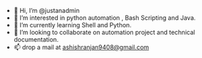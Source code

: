 - 👋 Hi, I’m @justanadmin
- 👀 I’m interested in python automation , Bash Scripting and Java.
- 🌱 I’m currently learning Shell and Python.
- 💞️ I’m looking to collaborate on automation project and technical documentation.
- 📫 drop a mail at ashishranjan9408@gmail.com

<!---
justanadmin/justanadmin is a ✨ special ✨ repository because its `README.md` (this file) appears on your GitHub profile.
You can click the Preview link to take a look at your changes.
--->
